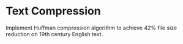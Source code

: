 # Text Compression
Implement Huffman compression algorithm to achieve 42% file size reduction on 19th century English text.
